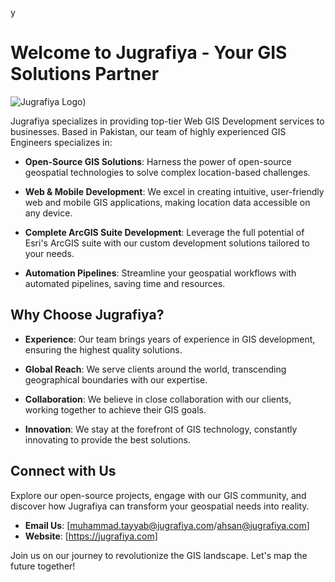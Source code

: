  y
# Welcome to Jugrafiya - Your GIS Solutions Partner

![Jugrafiya Logo]([https://jugrafiya.com/assets/images/logo.png))

Jugrafiya specializes in providing top-tier Web GIS Development services to businesses. Based in Pakistan, our team of highly experienced GIS Engineers specializes in:

- **Open-Source GIS Solutions**: Harness the power of open-source geospatial technologies to solve complex location-based challenges.

- **Web & Mobile Development**: We excel in creating intuitive, user-friendly web and mobile GIS applications, making location data accessible on any device.

- **Complete ArcGIS Suite Development**: Leverage the full potential of Esri's ArcGIS suite with our custom development solutions tailored to your needs.

- **Automation Pipelines**: Streamline your geospatial workflows with automated pipelines, saving time and resources.

## Why Choose Jugrafiya?

- **Experience**: Our team brings years of experience in GIS development, ensuring the highest quality solutions.

- **Global Reach**: We serve clients around the world, transcending geographical boundaries with our expertise.

- **Collaboration**: We believe in close collaboration with our clients, working together to achieve their GIS goals.

- **Innovation**: We stay at the forefront of GIS technology, constantly innovating to provide the best solutions.

## Connect with Us

Explore our open-source projects, engage with our GIS community, and discover how Jugrafiya can transform your geospatial needs into reality.

- **Email Us**: [muhammad.tayyab@jugrafiya.com/ahsan@jugrafiya.com]
- **Website**: [https://jugrafiya.com]


Join us on our journey to revolutionize the GIS landscape. Let's map the future together!

